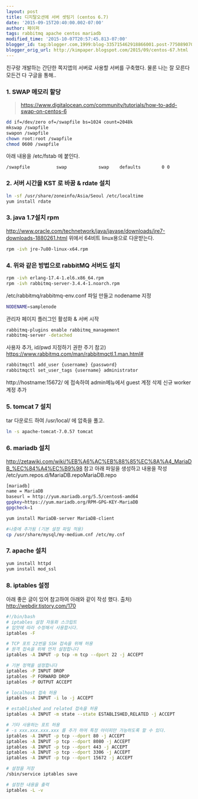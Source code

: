 ```yaml
---
layout: post
title: 디지탈오션에 서버 셋팅기 (centos 6.7)
date: '2015-09-15T20:40:00.002-07:00'
author: 페이퍼
tags: rabbitmq apache centos mariadb
modified_time: '2015-10-07T20:57:45.813-07:00'
blogger_id: tag:blogger.com,1999:blog-335715462918866001.post-7750890702487756217
blogger_orig_url: http://kimpaper.blogspot.com/2015/09/centos-67.html
---
```



친구랑 개발하는 간단한 쪽지앱의 서버로 사용할 서버를 구축했다.
물론 나는 잘 모른다 모든건 다 구글을 통해..

### 1. SWAP 메모리 할당  

> https://www.digitalocean.com/community/tutorials/how-to-add-swap-on-centos-6

```bash
dd if=/dev/zero of=/swapfile bs=1024 count=2048k
mkswap /swapfile
swapon /swapfile
chown root:root /swapfile
chmod 0600 /swapfile
```
아래 내용을 /etc/fstab 에 붙인다.
```text
/swapfile          swap            swap    defaults        0 0
```


### 2. 서버 시간을 KST 로 바꿈 & rdate 설치  
```bash
ln -sf /usr/share/zoneinfo/Asia/Seoul /etc/localtime
yum install rdate
```


### 3. java 1.7설치 rpm
http://www.oracle.com/technetwork/java/javase/downloads/jre7-downloads-1880261.html
위에서 64비트 linux용으로 다운받는다.
```bash
rpm -ivh jre-7u80-linux-x64.rpm
```

### 4. 위와 같은 방법으로 rabbitMQ 서버도 설치
```bash
rpm -ivh erlang-17.4-1.el6.x86_64.rpm
rpm -ivh rabbitmq-server-3.4.4-1.noarch.rpm
```

/etc/rabbitmq/rabbitmq-env.conf 파일 만들고 nodename 지정
```bash
NODENAME=samplenode
```

관리자 페이지 플러그인 활성화 & 서버 시작
```bash
rabbitmq-plugins enable rabbitmq_management
rabbitmq-server -detached
```



사용자 추가, id/pwd 지정하기 권한 주기
참고) https://www.rabbitmq.com/man/rabbitmqctl.1.man.html#
```bash
rabbitmqctl add_user {username} {password}
rabbitmqctl set_user_tags {username} administrator
```

http://hostname:15672/ 에 접속하여 admin메뉴에서 guest 계정 삭제
신규 worker 계정 추가


### 5. tomcat 7 설치
tar 다운로드 하여 /usr/local/ 에 압축을 풀고.
```bash
ln -s apache-tomcat-7.0.57 tomcat
```

### 6. mariadb 설치
http://zetawiki.com/wiki/%EB%A6%AC%EB%88%85%EC%8A%A4_MariaDB_%EC%84%A4%EC%B9%98 참고
아래 파일을 생성하고 내용을 작성
/etc/yum.repos.d/MariaDB.repoMariaDB.repo

```bash
[mariadb]
name = MariaDB
baseurl = http://yum.mariadb.org/5.5/centos6-amd64
gpgkey=https://yum.mariadb.org/RPM-GPG-KEY-MariaDB
gpgcheck=1
```

```bash
yum install MariaDB-server MariaDB-client

#나중에 추가됨 (기본 설정 파일 적용)
cp /usr/share/mysql/my-medium.cnf /etc/my.cnf
```

### 7. apache 설치
```bash
yum install httpd
yum install mod_ssl
```

### 8. iptables 설정
아래 좋은 글이 있어 참고하여 아래와 같이 작성 했다.
출처) http://webdir.tistory.com/170

```bash
#!/bin/bash
# iptables 설정 자동화 스크립트
# 입맛에 따라 수정해서 사용합시다.
iptables -F

# TCP 포트 22번을 SSH 접속을 위해 허용
# 원격 접속을 위해 먼저 설정합니다
iptables -A INPUT -p tcp -m tcp --dport 22 -j ACCEPT

# 기본 정책을 설정합니다
iptables -P INPUT DROP
iptables -P FORWARD DROP
iptables -P OUTPUT ACCEPT

# localhost 접속 허용
iptables -A INPUT -i lo -j ACCEPT

# established and related 접속을 허용
iptables -A INPUT -m state --state ESTABLISHED,RELATED -j ACCEPT

# 기타 사용하는 포트 허용
# -s xxx.xxx.xxx.xxx 를 추가 하여 특정 아이피만 가능하도록 할 수 있다.
iptables -A INPUT -p tcp --dport 80 -j ACCEPT
iptables -A INPUT -p tcp --dport 8080 -j ACCEPT
iptables -A INPUT -p tcp --dport 443 -j ACCEPT
iptables -A INPUT -p tcp --dport 3306 -j ACCEPT
iptables -A INPUT -p tcp --dport 15672 -j ACCEPT

# 설정을 저장
/sbin/service iptables save

# 설정한 내용을 출력
iptables -L -v
```
